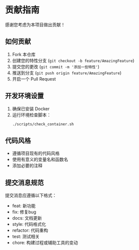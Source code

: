 # 贡献指南

感谢您考虑为本项目做出贡献！

## 如何贡献

1. Fork 本仓库
2. 创建您的特性分支 (`git checkout -b feature/AmazingFeature`)
3. 提交您的更改 (`git commit -m '添加一些特性'`)
4. 推送到分支 (`git push origin feature/AmazingFeature`)
5. 开启一个 Pull Request

## 开发环境设置

1. 确保已安装 Docker
2. 运行环境检查脚本：
   ```bash
   ./scripts/check_container.sh
   ```

## 代码风格

- 遵循项目现有的代码风格
- 使用有意义的变量名和函数名
- 添加必要的注释

## 提交消息规范

提交消息应遵循以下格式：
- feat: 新功能
- fix: 修复bug
- docs: 文档更新
- style: 代码格式化
- refactor: 代码重构
- test: 测试相关
- chore: 构建过程或辅助工具的变动 